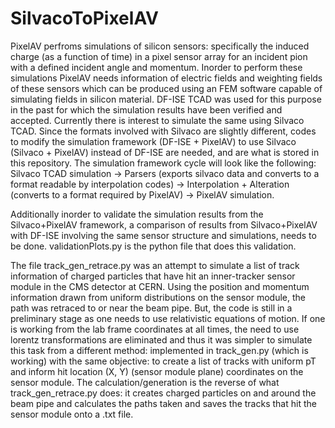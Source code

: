 # SilvacoToPixelAV

PixelAV perfroms simulations of silicon sensors: specifically the induced charge (as a function of time) in a pixel sensor array for an incident pion with a defined incident angle and momentum. Inorder to perform these simulations PixelAV needs information of electric fields and weighting fields of these sensors which can be produced using an FEM software capable of simulating fields in silicon material. DF-ISE TCAD was used for this purpose in the past for which the simulation results have been verified and accepted. Currently there is interest to simulate the same using Silvaco TCAD. Since the formats involved with Silvaco are slightly different, codes to modify the simulation framework (DF-ISE + PixelAV) to use Silvaco (Silvaco + PixelAV) instead of DF-ISE are needed, and are what is stored in this repository. The simulation framework cycle will look like the following:
Silvaco TCAD simulation -> Parsers (exports silvaco data and converts to a format readable by interpolation codes) -> Interpolation + Alteration (converts to a format required by PixelAV) -> PixelAV simulation.

Additionally inorder to validate the simulation results from the Silvaco+PixelAV framework, a comparison of results from Silvaco+PixelAV with DF-ISE involving the same sensor structure and simulations, needs to be done. validationPlots.py is the python file that does this validation.

The file track_gen_retrace.py was an attempt to simulate a list of track information of charged particles that have hit an inner-tracker sensor module in the CMS detector at CERN. Using the position and momentum information drawn from uniform distributions on the sensor module, the path was retraced to or near the beam pipe. But, the code is still in a preliminary stage as one needs to use relativistic equations of motion. If one is working from the lab frame coordinates at all times, the need to use lorentz transformations are eliminated and thus it was simpler to simulate this task from a different method: implemented in track_gen.py (which is working) with the same objective: to create a list of tracks with uniform pT and inform hit location (X, Y) (sensor module plane) coordinates on the sensor module. The calculation/generation is the reverse of what track_gen_retrace.py does: it creates charged particles on and around the beam pipe and calculates the paths taken and saves the tracks that hit the sensor module onto a .txt file.
